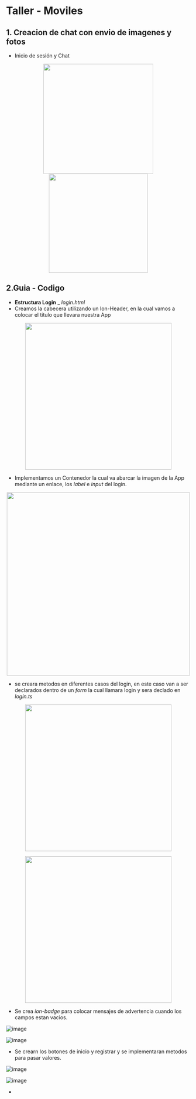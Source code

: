 # Taller - Moviles
## 1. Creacion de chat con envio de imagenes y fotos

- Inicio de sesión y Chat

<p align="center"><img src ="https://user-images.githubusercontent.com/74762981/209385721-33b605b3-588c-4a8c-a506-dafc6ff1cf3f.png" width="300"/>
<img src ="https://user-images.githubusercontent.com/74762981/209385068-8cd18858-7b6b-4547-9e54-3bbb6f8ef9b5.png" width="270"/></p>


## 2.Guia - Codigo

- **Estructura Login** _ *login.html*
- Creamos la cabecera utilizando un Ion-Header, en la cual vamos a colocar el titulo que llevara nuestra App

<p align="center"><img src ="https://user-images.githubusercontent.com/74762981/209389429-1a85bc8d-8816-469d-bbed-63cce04e931e.png" width="400"/></p>

- Implementamos un Contenedor la cual va abarcar la imagen de la App mediante un enlace, los *label* e *input* del login.

<p align="center"><img src ="https://user-images.githubusercontent.com/74762981/209391950-7412ac6b-a476-41e6-a0c4-5ae4472fba8d.png" width="500"/></p>

- se creara metodos  en diferentes casos del login, en este caso van a ser declarados dentro de un *form* la cual llamara login y sera declado en *login.ts* 

<p align="center"><img src ="https://user-images.githubusercontent.com/74762981/209399290-60e87d04-28a4-496e-b5da-5e96b43f698a.png" width="400"/></p>

<p align="center"><img src ="https://user-images.githubusercontent.com/74762981/209399342-8c49f5c5-8456-4d5a-a242-7e539a42a253.png" width="400"/></p>

- Se crea *ion-badge* para colocar mensajes de advertencia cuando los campos estan vacios.

![image](https://user-images.githubusercontent.com/74762981/209399944-adb23bf4-7456-443a-969c-ad7c0d778928.png)

![image](https://user-images.githubusercontent.com/74762981/209400081-a94e191d-bb1e-47cd-aa61-09444c1b3494.png)


- Se crearn los botones de inicio y registrar y se implementaran metodos para pasar valores.

![image](https://user-images.githubusercontent.com/74762981/209400535-51d84a8c-cae1-4198-a5b7-eb27c2d9a0d8.png)


![image](https://user-images.githubusercontent.com/74762981/209400589-07fe295d-6cd6-45fc-8cf1-5168218d55ff.png)


-
